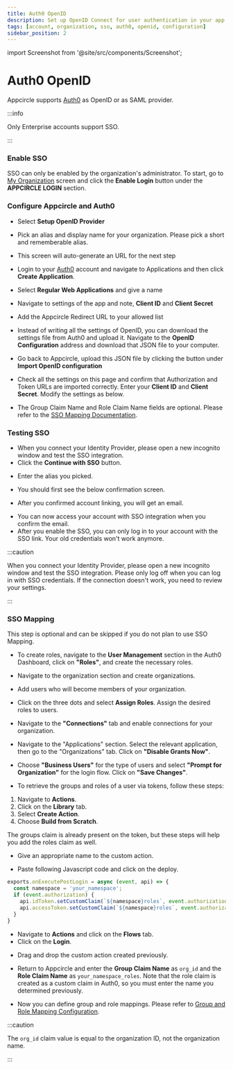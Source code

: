 ```yaml
---
title: Auth0 OpenID
description: Set up OpenID Connect for user authentication in your app. Secure and simplify user access with Appcircle's integration.
tags: [account, organization, sso, auth0, openid, configuration]
sidebar_position: 2
---
```


import Screenshot from '@site/src/components/Screenshot';

# Auth0 OpenID

Appcircle supports [Auth0](https://auth0.com/) as OpenID or as SAML provider.

:::info

Only Enterprise accounts support SSO.

:::

### Enable SSO

SSO can only be enabled by the organization's administrator. To start, go to [My Organization](/account/my-organization) screen and click the **Enable Login** button under the **APPCIRCLE LOGIN** section.

<Screenshot url='https://cdn.appcircle.io/docs/assets/enable-sso_v3.png' />

### Configure Appcircle and Auth0

- Select **Setup OpenID Provider**

<Screenshot url='https://cdn.appcircle.io/docs/assets/sso-form_v2.png' />

- Pick an alias and display name for your organization. Please pick a short and rememberable alias.

- This screen will auto-generate an URL for the next step

<Screenshot url='https://cdn.appcircle.io/docs/assets/sso-openid1_v2.png' />

- Login to your [Auth0](https://auth0.com/) account and navigate to Applications and then click **Create Application**.

<Screenshot url='https://cdn.appcircle.io/docs/assets/authcreateapp.png' />

- Select **Regular Web Applications** and give a name

<Screenshot url='https://cdn.appcircle.io/docs/assets/authwebapp.png' />

- Navigate to settings of the app and note, **Client ID** and **Client Secret**

<Screenshot url='https://cdn.appcircle.io/docs/assets/authopenidsettings1.png' />

- Add the Appcircle Redirect URL to your allowed list

<Screenshot url='https://cdn.appcircle.io/docs/assets/authopenidsettings2.png' />

- Instead of writing all the settings of OpenID, you can download the settings file from Auth0 and upload it. Navigate to the **OpenID Configuration** address and download that JSON file to your computer.

<Screenshot url='https://cdn.appcircle.io/docs/assets/authopenidsettings3.png' />

- Go back to Appcircle, upload this JSON file by clicking the button under **Import OpenID configuration**

<Screenshot url='https://cdn.appcircle.io/docs/assets/sso-openid1_v2.png' />

- Check all the settings on this page and confirm that Authorization and Token URLs are imported correctly. Enter your **Client ID** and **Client Secret**. Modify the settings as below.

<Screenshot url='https://cdn.appcircle.io/docs/assets/sso-openid2_v2.png' />

- The Group Claim Name and Role Claim Name fields are optional. Please refer to the [SSO Mapping Documentation](/account/my-organization/integrations/authentications/sso-providers-configuration/single-sign-on#sso-mapping).

### Testing SSO

- When you connect your Identity Provider, please open a new incognito window and test the SSO integration.
- Click the **Continue with SSO** button.

<Screenshot url='https://cdn.appcircle.io/docs/assets/sso-loginbutton.png' />

- Enter the alias you picked.

<Screenshot url="https://cdn.appcircle.io/docs/assets/sso-alias.png" />

- You should first see the below confirmation screen.

<Screenshot url='https://cdn.appcircle.io/docs/assets/sso-linkaccount.png' />

- After you confirmed account linking, you will get an email.

<Screenshot url='https://cdn.appcircle.io/docs/assets/sso-confirmlink.png' />

- You can now access your account with SSO integration when you confirm the email.
- After you enable the SSO, you can only log in to your account with the SSO link. Your old credentials won't work anymore.

:::caution

When you connect your Identity Provider, please open a new incognito window and test the SSO integration. Please only log off when you can log in with SSO credentials. If the connection doesn't work, you need to review your settings.

:::

### SSO Mapping

This step is optional and can be skipped if you do not plan to use SSO Mapping.

- To create roles, navigate to the **User Management** section in the Auth0 Dashboard, click on **"Roles"**, and create the necessary roles.

<Screenshot url='https://cdn.appcircle.io/docs/assets/sso-mapping-auth0-create-roles.png' />

- Navigate to the organization section and create organizations.

<Screenshot url='https://cdn.appcircle.io/docs/assets/sso-mapping-auth0-create-groups.png' />

- Add users who will become members of your organization.

<Screenshot url='https://cdn.appcircle.io/docs/assets/sso-mapping-auth0-add-members.png' />

- Click on the three dots and select **Assign Roles**. Assign the desired roles to users.

<Screenshot url='https://cdn.appcircle.io/docs/assets/sso-mapping-auth0-assign-roles.png' />

- Navigate to the **"Connections"** tab and enable connections for your organization.

<Screenshot url='https://cdn.appcircle.io/docs/assets/sso-mapping-auth0-enable-connections.png' />

- Navigate to the "Applications" section. Select the relevant application, then go to the "Organizations" tab. Click on **"Disable Grants Now"**.

<Screenshot url='https://cdn.appcircle.io/docs/assets/sso-mapping-auth0-application-organizations1.png' />

- Choose **"Business Users"** for the type of users and select **"Prompt for Organization"** for the login flow. Click on **"Save Changes"**.

<Screenshot url='https://cdn.appcircle.io/docs/assets/sso-mapping-auth0-application-organizations2.png' />

- To retrieve the groups and roles of a user via tokens, follow these steps:

1. Navigate to **Actions**.
2. Click on the **Library** tab.
3. Select **Create Action**.
4. Choose **Build from Scratch**.

The groups claim is already present on the token, but these steps will help you add the roles claim as well.

<Screenshot url='https://cdn.appcircle.io/docs/assets/sso-mapping-auth0-actions-library1.png' />

- Give an appropriate name to the custom action. 

<Screenshot url='https://cdn.appcircle.io/docs/assets/sso-mapping-auth0-actions-library2.png' />

- Paste following Javascript code and click on the deploy.

<Screenshot url='https://cdn.appcircle.io/docs/assets/sso-mapping-auth0-actions-library3.png' />

```js
exports.onExecutePostLogin = async (event, api) => {
  const namespace = 'your_namespace';
  if (event.authorization) {
    api.idToken.setCustomClaim(`${namespace}roles`, event.authorization.roles);
    api.accessToken.setCustomClaim(`${namespace}roles`, event.authorization.roles);
  }
}
```
- Navigate to **Actions** and click on the **Flows** tab. 
- Click on the **Login**. 

<Screenshot url='https://cdn.appcircle.io/docs/assets/sso-mapping-auth0-actions-flows1.png' /> 

- Drag and drop the custom action created previously. 

<Screenshot url='https://cdn.appcircle.io/docs/assets/sso-mapping-auth0-actions-flows2.png' />

- Return to Appcircle and enter the **Group Claim Name** as ``org_id`` and the **Role Claim Name** as ``your_namespace_roles``. Note that the role claim is created as a custom claim in Auth0, so you must enter the name you determined previously.

<Screenshot url='https://cdn.appcircle.io/docs/assets/sso-mapping-auth0-oidc-ac-group-role-claim-name.png' />

- Now you can define group and role mappings. Please refer to [Group and Role Mapping Configuration](/account/my-organization/integrations/authentications/sso-providers-configuration/single-sign-on#group-and-role-mapping-configuration).

:::caution

The ``org_id`` claim value is equal to the organization ID, not the organization name.

:::